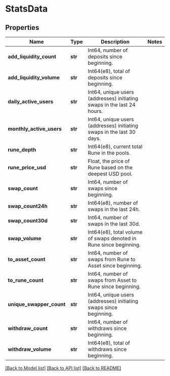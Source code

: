 # StatsData

## Properties
Name | Type | Description | Notes
------------ | ------------- | ------------- | -------------
**add_liquidity_count** | **str** | Int64, number of deposits since beginning. | 
**add_liquidity_volume** | **str** | Int64(e8), total of deposits since beginning.  | 
**daily_active_users** | **str** | Int64, unique users (addresses) initiating swaps in the last 24 hours. | 
**monthly_active_users** | **str** | Int64, unique users (addresses) initiating swaps in the last 30 days. | 
**rune_depth** | **str** | Int64(e8), current total Rune in the pools. | 
**rune_price_usd** | **str** | Float, the price of Rune based on the deepest USD pool. | 
**swap_count** | **str** | Int64, number of swaps since beginning. | 
**swap_count24h** | **str** | Int64(e8), number of swaps in the last 24h. | 
**swap_count30d** | **str** | Int64, number of swaps in the last 30d. | 
**swap_volume** | **str** | Int64(e8), total volume of swaps denoted in Rune since beginning. | 
**to_asset_count** | **str** | Int64, number of swaps from Rune to Asset since beginning. | 
**to_rune_count** | **str** | Int64, number of swaps from Asset to Rune since beginning. | 
**unique_swapper_count** | **str** | Int64, unique users (addresses) initiating swaps since beginning. | 
**withdraw_count** | **str** | Int64, number of withdraws since beginning. | 
**withdraw_volume** | **str** | Int64(e8), total of withdraws since beginning.  | 

[[Back to Model list]](../README.md#documentation-for-models) [[Back to API list]](../README.md#documentation-for-api-endpoints) [[Back to README]](../README.md)

